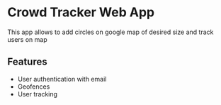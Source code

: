 # Crowd Tracker Web App

This app allows to add circles on google map of desired size and track users on map

## Features

- User authentication with email
- Geofences
- User tracking
